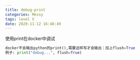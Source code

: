 ```yaml
---
title: debug-print
categories: Messy
tags: level V
date: 2020-11-12 16:48:49
---
```


使用print在docker中调试

```python
docker不会输出python的print(),需要这样写才会输出：加上flush=True
例子: print("debug...", flush=True)
```

